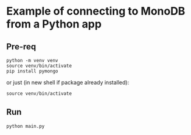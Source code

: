 # Example of connecting to MonoDB from a Python app

## Pre-req

```shell
python -m venv venv
source venv/bin/activate
pip install pymongo
```

or just (in new shell if package already installed):

```shell
source venv/bin/activate
```

## Run

```shell
python main.py
```
